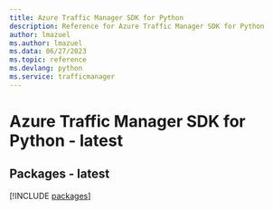 ```yaml
---
title: Azure Traffic Manager SDK for Python
description: Reference for Azure Traffic Manager SDK for Python
author: lmazuel
ms.author: lmazuel
ms.data: 06/27/2023
ms.topic: reference
ms.devlang: python
ms.service: trafficmanager
---
```

# Azure Traffic Manager SDK for Python - latest
## Packages - latest
[!INCLUDE [packages](traffic-manager-index.md)]